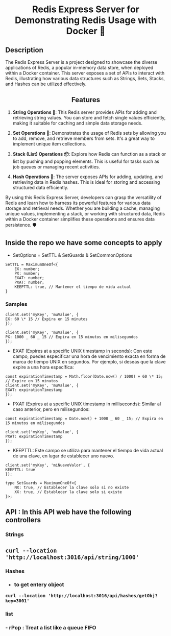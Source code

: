 <h1 align="center">Redis Express Server for Demonstrating Redis Usage with Docker 🚀 </h1>

## Description

The Redis Express Server is a project designed to showcase the diverse applications of Redis, a popular in-memory data store, when deployed within a Docker container. This server exposes a set of APIs to interact with Redis, illustrating how various data structures such as Strings, Sets, Stacks, and Hashes can be utilized effectively.

<h2 align="center">Features</h2>

1. **String Operations 📜**: This Redis server provides APIs for adding and retrieving string values. You can store and fetch single values efficiently, making it suitable for caching and simple data storage needs.

2. **Set Operations 🧩**: Demonstrates the usage of Redis sets by allowing you to add, remove, and retrieve members from sets. It's a great way to implement unique item collections.

3. **Stack (List) Operations 📦**: Explore how Redis can function as a stack or list by pushing and popping elements. This is useful for tasks such as job queues or managing recent activities.

4. **Hash Operations 🔑**: The server exposes APIs for adding, updating, and retrieving data in Redis hashes. This is ideal for storing and accessing structured data efficiently.

By using this Redis Express Server, developers can grasp the versatility of Redis and learn how to harness its powerful features for various data storage and retrieval needs. Whether you are building a cache, managing unique values, implementing a stack, or working with structured data, Redis within a Docker container simplifies these operations and ensures data persistence. 🛡️



## Inside the repo we have some concepts to apply

- SetOptions = SetTTL & SetGuards & SetCommonOptions

```
SetTTL = MaximumOneOf<{
    EX: number;
    PX: number;
    EXAT: number;
    PXAT: number;
    KEEPTTL: true, // Mantener el tiempo de vida actual
}
```

### Samples

```
client.set('myKey', 'muValue', {
EX: 60 \* 15 // Expira en 15 minutos
});
```

```
client.set('myKey', 'muValue', {
PX: 1000 _ 60 _ 15 // Expira en 15 minutos en milisegundos
});
```

- EXAT (Expires at a specific UNIX timestamp in seconds): Con este campo, puedes especificar una hora de vencimiento exacta en forma de marca de tiempo UNIX en segundos. Por ejemplo, si deseas que la clave expire a una hora específica:

```
const expirationTimestamp = Math.floor(Date.now() / 1000) + 60 \* 15; // Expire en 15 minutos
client.set('myKey', 'muValue', {
EXAT: expirationTimestamp
});
```

- PXAT (Expires at a specific UNIX timestamp in milliseconds): Similar al caso anterior, pero en milisegundos:

```
const expirationTimestamp = Date.now() + 1000 _ 60 _ 15; // Expira en 15 minutos en milisegundos

client.set('myKey', 'muValue', {
PXAT: expirationTimestamp
});
```

- KEEPTTL: Este campo se utiliza para mantener el tiempo de vida actual de una clave, en lugar de establecer uno nuevo.

```
client.set('myKey', 'miNuevoValor', {
KEEPTTL: true
});

type SetGuards = MaximumOneOf<{
    NX: true, // Establecer la clave solo si no existe
    XX: true, // Establecer la clave solo si existe
}>;
```
## API : In this API web have the following controllers

### Strings

<h2 align=" /api/string/set </h2>

```
curl --location 'http://localhost:3016/api/string/set' \
--header 'Content-Type: application/json' \
--data '{
"Key":"1000",
"Value":""

}'
```

<h3 align=" /api/string/get </h3>

```
curl --location 'http://localhost:3016/api/string/1000'

```

<h3 align=" /api/string/del </h3>

```
curl --location --request DELETE 'http://localhost:3016/api/string/1000'
```

### Hashes

<h3 align=" /api/hashes/set </h3>

- Simple value

```
  curl --location 'http://localhost:3016/api/hashes/set' \
  --header 'Content-Type: application/json' \
  --data '{
    "Key":"1000",
    "Value":"El resplandor"

}'
```

- Object

```
curl --location 'http://localhost:3016/api/hashes/setObj' \
--header 'Content-Type: application/json' \
--data '{
    "Key":"3001",

    "Value" : {
    "name": "Marcelo",
    "surname": "Oviedo",
    "company": "Konecta",
    "age": 29
    }
}'
```

<h3 align=" /api/hashes/getObj </h3>

- to get entery object

```
curl --location 'http://localhost:3016/api/hashes/getObj?key=3001'
```

<h3 align=" /api/hashes/get </h3>

- to get spesific field

```
curl --location 'http://localhost:3016/api/hashes/get?key=2000&field=runners'
```

### list

<h3 align=" /api/hashes/push </h3>

- Push : adds a new element to the head of a lis

```
curl --location 'http://localhost:3016/api/list/push' \
--header 'Content-Type: application/json' \
--data '{
"Group":"runners",
"Key":"10k",
"Data":"102"
}'
```

<h3 align=" /api/hashes/rpop </h3>
- rPop : Treat a list like a queue FIFO

<h3 align=" /api/hashes/lpop </h3>
- rPop : Treat a list like a stack (LIFO) lastIn- Last out:

```

```
